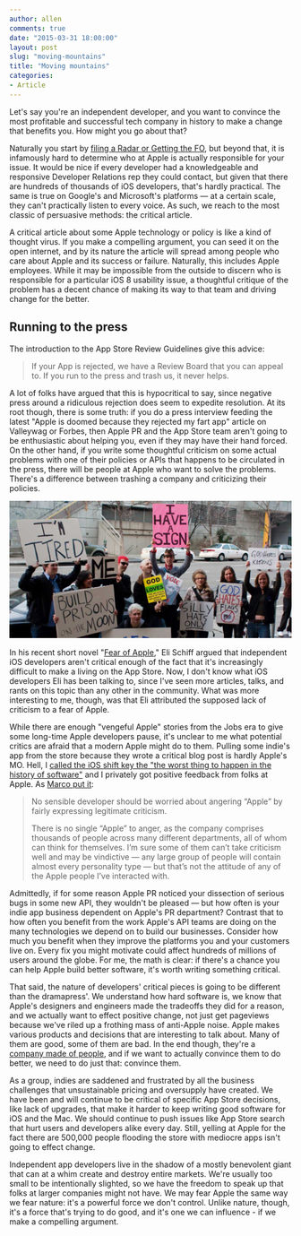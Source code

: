 ```yaml
---
author: allen
comments: true
date: "2015-03-31 18:00:00"
layout: post
slug: "moving-mountains"
title: "Moving mountains"
categories:
- Article
---
```


Let's say you're an independent developer, and you want to convince the most profitable and successful tech company in history to make a change that benefits you. How might you go about that?

Naturally you start by [filing a Radar or Getting the FO](https://blackpixel.com/writing/2012/02/radar-or-gtfo.html), but beyond that, it is infamously hard to determine who at Apple is actually responsible for your issue. It would be nice if every developer had a knowledgeable and responsive Developer Relations rep they could contact, but given that there are hundreds of thousands of iOS developers, that's hardly practical. The same is true on Google's and Microsoft's platforms — at a certain scale, they can't practically listen to every voice. As such, we reach to the most classic of persuasive methods: the critical article.

A critical article about some Apple technology or policy is like a kind of thought virus. If you make a compelling argument, you can seed it on the open internet, and by its nature the article will spread among people who care about Apple and its success or failure. Naturally, this includes Apple employees. While it may be impossible from the outside to discern who is responsible for a particular iOS 8 usability issue, a thoughtful critique of the problem has a decent chance of making its way to that team and driving change for the better.

## Running to the press
The introduction to the App Store Review Guidelines give this advice:

> If your App is rejected, we have a Review Board that you can appeal to. If you run to the press and trash us, it never helps.

A lot of folks have argued that this is hypocritical to say, since negative press around a ridiculous rejection does seem to expedite resolution. At its root though, there is some truth: if you do a press interview feeding the latest "Apple is doomed because they rejected my fart app" article on Valleywag or Forbes, then Apple PR and the App Store team aren't going to be  enthusiastic about helping you, even if they may have their hand forced. On the other hand, if you write some thoughtful criticism on some actual problems with one of their policies or APIs that happens to be circulated in the press, there will be people at Apple who want to solve the problems. There's a difference between trashing a company and criticizing their policies.

<a href='https://www.flickr.com/photos/rubin110' title='Photo: Rubin Starset'><img src='/images/2015/signs.jpg' alt='Photo: Rubin Starset'></a>

In his recent short novel "[Fear of Apple](http://www.elischiff.com/blog/2015/3/24/fear-of-apple)," Eli Schiff argued that independent iOS developers aren't critical enough of the fact that it's increasingly difficult to make a living on the App Store. Now, I don't know what iOS developers Eli has been talking to, since I've seen more articles, talks, and rants on this topic than any other in the community. What was more interesting to me, though, was that Eli attributed the supposed lack of criticism to a fear of Apple.

While there are enough "vengeful Apple" stories from the Jobs era to give some long-time Apple developers pause, it's unclear to me what potential critics are afraid that a modern Apple might do to them. Pulling some indie's app from the store because they wrote a critical blog post is hardly Apple's MO. Hell, I [called the iOS shift key the "the worst thing to happen in the history of software"](http://www.allenpike.com/2014/schrodingers-shift-key) and I privately got positive feedback from folks at Apple. As [Marco put it](http://www.marco.org/2015/03/25/censoring-myself-for-apple):

> No sensible developer should be worried about angering “Apple” by fairly expressing legitimate criticism.
> 
> There is no single “Apple” to anger, as the company comprises thousands of people across many different departments, all of whom can think for themselves. I’m sure some of them can’t take criticism well and may be vindictive — any large group of people will contain almost every personality type — but that’s not the attitude of any of the Apple people I’ve interacted with.

Admittedly, if for some reason Apple PR noticed your dissection of serious bugs in some new API, they wouldn't be pleased — but how often is your indie app business dependent on Apple's PR department? Contrast that to how often you benefit from the work Apple's API teams are doing on the many technologies we depend on to build our businesses. Consider how much you benefit when they improve the platforms you and your customers live on. Every fix you might motivate could affect hundreds of millions of users around the globe. For me, the math is clear: if there's a chance you can help Apple build better software, it's worth writing something critical.

That said, the nature of developers' critical pieces is going to be different than the dramapress'. We understand how hard software is, we know that Apple's designers and engineers made the tradeoffs they did for a reason, and we actually want to effect positive change, not just get pageviews because we've riled up a frothing mass of anti-Apple noise. Apple makes various products and decisions that are interesting to talk about. Many of them are good, some of them are bad. In the end though, they're a [company made of people](http://www.allenpike.com/2014/a-company-made-of-people/), and if we want to actually convince them to do better, we need to do just that: convince them.

As a group, indies are saddened and frustrated by all the business challenges that unsustainable pricing and oversupply have created. We have been and will continue to be critical of specific App Store decisions, like lack of upgrades, that make it harder to keep writing good software for iOS and the Mac. We should continue to push issues like App Store search that hurt users and developers alike every day. Still, yelling at Apple for the fact there are 500,000 people flooding the store with mediocre apps isn't going to effect change.

Independent app developers live in the shadow of a mostly benevolent giant that can at a whim create and destroy entire markets. We're usually too small to be intentionally slighted, so we have the freedom to speak up that folks at larger companies might not have. We may fear Apple the same way we fear nature: it's a powerful force we don't control. Unlike nature, though, it's a force that's trying to do good, and it's one we can influence - if we make a compelling argument.
